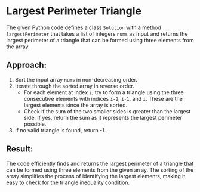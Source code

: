 # Largest Perimeter Triangle

The given Python code defines a class `Solution` with a method `largestPerimeter` that takes a list of integers `nums` as input and returns the largest perimeter of a triangle that can be formed using three elements from the array.

## Approach:

1. Sort the input array `nums` in non-decreasing order.
2. Iterate through the sorted array in reverse order.
   - For each element at index `i`, try to form a triangle using the three consecutive elements with indices `i-2`, `i-1`, and `i`. These are the largest elements since the array is sorted.
   - Check if the sum of the two smaller sides is greater than the largest side. If yes, return the sum as it represents the largest perimeter possible.
3. If no valid triangle is found, return -1.

## Result:
The code efficiently finds and returns the largest perimeter of a triangle that can be formed using three elements from the given array. The sorting of the array simplifies the process of identifying the largest elements, making it easy to check for the triangle inequality condition.
